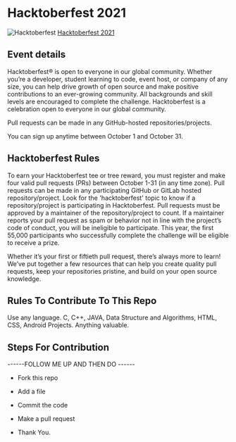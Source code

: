 # Hacktoberfest 2021
![Hacktoberfest](https://hacktoberfest.digitalocean.com/_nuxt/img/logo-hacktoberfest-full.f42e3b1.svg)
[Hacktoberfest 2021](https://hacktoberfest.digitalocean.com/)

## Event details
Hacktoberfest® is open to everyone in our global community. Whether you’re a developer, student learning to code, event host, or company of any size, you can help drive growth of open source and make positive contributions to an ever-growing community. All backgrounds and skill levels are encouraged to complete the challenge.
Hacktoberfest is a celebration open to everyone in our global community.

Pull requests can be made in any GitHub-hosted repositories/projects.

You can sign up anytime between October 1 and October 31.

## Hacktoberfest Rules 
To earn your Hacktoberfest tee or tree reward, you must register and make four valid pull requests (PRs) between October 1-31 (in any time zone). Pull requests can be made in any participating GitHub or GitLab hosted repository/project. Look for the 'hacktoberfest' topic to know if a repository/project is participating in Hacktoberfest. Pull requests must be approved by a maintainer of the repository/project to count. If a maintainer reports your pull request as spam or behavior not in line with the project’s code of conduct, you will be ineligible to participate. This year, the first 55,000 participants who successfully complete the challenge will be eligible to receive a prize.

Whether it’s your first or fiftieth pull request, there’s always more to learn! We’ve put together a few resources that can help you create quality pull requests, keep your repositories pristine, and build on your open source knowledge. 

## Rules To Contribute To This Repo 
Use any language. C, C++, JAVA, Data Structure and Algorithms, HTML, CSS, Android Projects. Anything valuable. 

## Steps For Contribution

------FOLLOW ME UP AND THEN DO ------

- Fork this repo

- Add a file

- Commit the code

- Make a pull request 

- Thank You.

